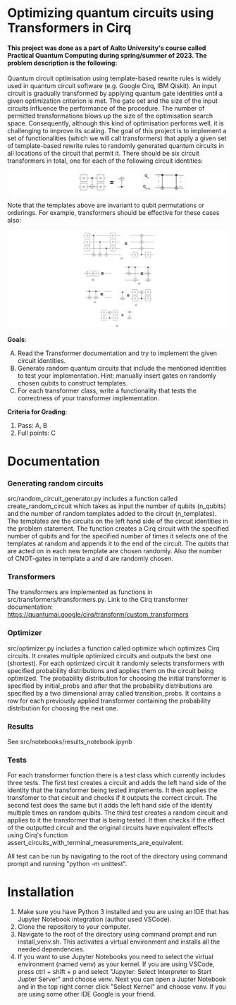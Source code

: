 # Optimizing quantum circuits using Transformers in Cirq

#### This project was done as a part of Aalto University's course called Practical Quantum Computing during spring/summer of 2023. The problem description is the following:

Quantum circuit optimisation using template-based rewrite rules is widely used in quantum circuit software (e.g. Google Cirq, IBM Qiskit). An input circuit is gradually transformed by applying quantum gate identities until a given optimization criterion is met. The gate set and the size of the input circuits influence the performance of the procedure. The number of permitted transformations blows up the size of the optimisation search space. Consequently, although this kind of optimisation performs well, it is challenging to improve its scaling.
The goal of this project is to implement a set of functionalities (which we will call transformers) that apply a given set of template-based rewrite rules to randomly generated quantum circuits in all locations of the circuit that permit it. There should be six circuit transformers in total, one for each of the following circuit identities:

![Alt text](images/circuit_identity_image1.png)

Note that the templates above are invariant to qubit permutations or orderings. For example, transformers should be effective for these cases also:

![Alt text](images/circuit_identity_image2.png)

**Goals**:
<ol type="A">
    <li>Read the Transformer documentation and try to implement the given circuit identities.</li>
    <li>Generate random quantum circuits that include the mentioned identities to test your implementation. Hint: manually insert gates on randomly chosen qubits to construct templates.</li>
    <li>For each transformer class, write a functionality that tests the correctness of your transformer implementation.</li>
</ol>

**Criteria for Grading**:
<ol>
    <li>Pass: A, B</li>
    <li>Full points: C</li>
</ol>

# Documentation

### Generating random circuits

src/random_circuit_generator.py includes a function called create_random_circuit which takes as input the number of qubits (n_qubits) and the number of random templates added to the circuit (n_templates). The templates are the circuits on the left hand side of the circuit identities in the problem statement. The function creates a Cirq circuit with the specified number of qubits and for the specified number of times it selects one of the templates at random and appends it to the end of the circuit. The qubits that are acted on in each new template are chosen randomly. Also the number of CNOT-gates in template a and d are randomly chosen.

### Transformers

The transformers are implemented as functions in src/transformers/transformers.py. Link to the Cirq transformer documentation: https://quantumai.google/cirq/transform/custom_transformers

### Optimizer

src/optimizer.py includes a function called optimize which optimizes Cirq circuits. It creates multiple optimized circuits and outputs the best one (shortest). For each optimized circuit it randomly selects transformers with specified probability distributions and applies them on the circuit being optimized. The probability distribution for choosing the initial transformer is specified by initial_probs and after that the probability distributions are specified by a two dimensional array called transition_probs. It contains a row for each previously applied transformer containing the probability distribution for choosing the next one.   


### Results

See src/notebooks/results_notebook.ipynb

### Tests

For each transformer function there is a test class which currently includes three tests. The first test creates a circuit and adds the left hand side of the identity that the transformer being tested implements. It then applies the transfomer to that circuit and checks if it outputs the correct circuit. The second test does the same but it adds the left hand side of the identity multiple times on random qubits. The third test creates a random circuit and applies to it the transformer that is being tested. It then checks if the effect of the outputted circuit and the original circuits have equivalent effects using Cirq's function assert_circuits_with_terminal_measurements_are_equivalent.

All test can be run by navigating to the root of the directory using command prompt and running "python -m unittest".

# Installation

<ol>
    <li>Make sure you have Python 3 installed and you are using an IDE that has Jupyter Notebook integration (author used VSCode).</li>
    <li>Clone the repository to your computer.</li>
    <li>Navigate to the root of the directory using command prompt and run install_venv.sh. This activates a virtual environment and installs all the needed dependencies.</li>
    <li>If you want to use Jupyter Notebooks you need to select the virtual environment (named venv) as your kernel. If you are using VSCode, press ctrl + shift + p and select "Jupyter: Select Interpreter to Start Jupter Server" and choose venv. Next you can open a Jupter Notebook and in the top right corner click "Select Kernel" and choose venv. If you are using some other IDE Google is your friend.</li>
